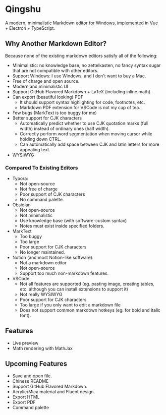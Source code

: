 # Qingshu

A modern, minimalistic Markdown editor for Windows, implemented in Vue + Electron + TypeScript.

## Why Another Markdown Editor?

Because none of the existing markdown editors satisfy all of the following:

- Minimalistic: no knowledge base, no zettelkasten, no fancy syntax sugar that are not compatible with other editors.
- Support Windows: I use Windows, and I don't want to buy a Mac.
- Free of charge and open source.
- Modern and minimalistic UI
- Support GitHub Flavored Markdown + LaTeX (including inline math).
- Can export (beautiful looking) PDF
  - It should support syntax highlighting for code, footnotes, etc.
  - Markdown PDF extension for VSCode is not my cup of tea.
- Few bugs (MarkText is too buggy for me)
- Better support for CJK characters
  - Automatically predict whether to use CJK quotation marks (full width) instead of ordinary ones (half width).
  - Correctly perform word segmentation when moving cursor while holding down CTRL.
  - Can automatically add space between CJK and latin letters for more appealing text.
- WYSIWYG

### Compared To Existing Editors

- Typora:
  - Not open-source
  - Not free of charge
  - Poor support of CJK characters
  - No command palette.
- Obsidian
  - Not open-source
  - Not minimalistic
  - Use knowledge base (with software-custom syntax)
  - Notes must exist inside specified folders.
- MarkText
  - Too buggy
  - Too large
  - Poor support for CJK characters
  - No longer maintained.
- Notion (and most Notion-like software):
  - Not a markdown editor
  - Not open-source
  - Support too much non-markdown features.
- VSCode: 
  - Not all features are supported (eg. pasting image, creating tables, etc. although you can install extensions to support it)
  - Not really WYSIWYG
  - Poor support for CJK characters
  - Too large if you only want to edit a markdown file
  - Does not support common markdown hotkeys (eg. for bold and italic font).

## Features

- Live preview
- Math rendering with MathJax

## Upcoming Features

- Save and open file.
- Chinese README
- Support GitHub Flavored Markdown.
- Acrylic/Mica material and Fluent design.
- Export HTML
- Export PDF
- Command palette
